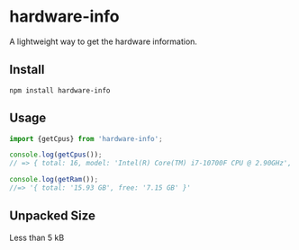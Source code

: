 # hardware-info
A lightweight way to get the hardware information.

## Install
`npm install hardware-info`

## Usage

```javascript
import {getCpus} from 'hardware-info';

console.log(getCpus());
// => { total: 16, model: 'Intel(R) Core(TM) i7-10700F CPU @ 2.90GHz', speed: 2904 }'

console.log(getRam());
//=> '{ total: '15.93 GB', free: '7.15 GB' }'
```
## Unpacked Size
Less than 5 kB
